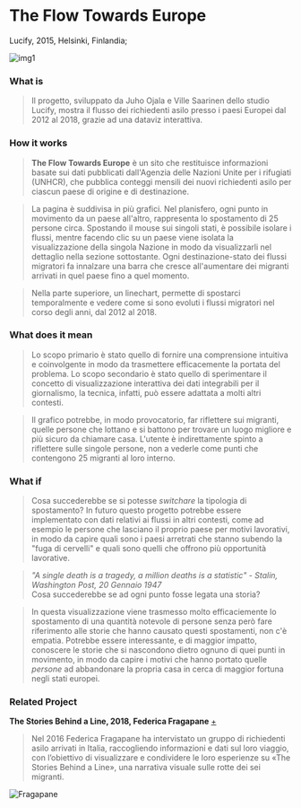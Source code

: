 # The Flow Towards Europe
Lucify, 2015, Helsinki, Finlandia;

![img1](https://github.com/RobertoAlesi/archive/blob/main/RobertoAlesi/Close_Reading/imgs/tfteurope.png)

### What is
>Il progetto, sviluppato da Juho Ojala e Ville Saarinen dello studio Lucify, mostra il flusso dei richiedenti asilo presso i paesi Europei dal 2012 al 2018, grazie ad una dataviz interattiva.


### How it works
>**The Flow Towards Europe** è un sito che restituisce informazioni basate sui dati pubblicati dall'Agenzia delle Nazioni Unite per i rifugiati (UNHCR), che pubblica conteggi mensili dei nuovi richiedenti asilo per ciascun paese di origine e di destinazione.

>La pagina è suddivisa in più grafici. Nel planisfero, ogni punto in movimento da un paese all'altro, rappresenta lo spostamento di 25 persone circa. Spostando il mouse sui singoli stati, è possibile isolare i flussi, mentre facendo clic su un paese viene isolata la visualizzazione della singola Nazione in modo da visualizzarli nel dettaglio nella sezione sottostante. Ogni destinazione-stato dei flussi migratori fa innalzare una barra che cresce all'aumentare dei migranti arrivati in quel paese fino a quel momento.

>Nella parte superiore, un linechart, permette di spostarci temporalmente e vedere come si sono evoluti i flussi migratori nel corso degli anni, dal 2012 al 2018.


### What does it mean
>Lo scopo primario è stato quello di fornire una comprensione intuitiva e coinvolgente in modo da trasmettere efficacemente la portata del problema.
Lo scopo secondario è stato quello di sperimentare il concetto di visualizzazione interattiva dei dati integrabili per il giornalismo, la tecnica, infatti, può essere adattata a molti altri contesti.

>Il grafico potrebbe, in modo provocatorio, far riflettere sui migranti, quelle persone che lottano e si battono per trovare un luogo migliore e più sicuro da chiamare casa. L'utente è indirettamente spinto a riflettere sulle singole persone, non a vederle come punti che contengono 25 migranti al loro interno.

### What if
>Cosa succederebbe se si potesse _switchare_ la tipologia di spostamento?
In futuro questo progetto potrebbe essere implementato con dati relativi ai flussi in altri contesti, come ad esempio le persone che lasciano il proprio paese per motivi lavorativi, in modo da capire quali sono i paesi arretrati che stanno subendo la "fuga di cervelli" e quali sono quelli che offrono più opportunità lavorative.  

>_"A single death is a tragedy, a million deaths is a statistic" - Stalin, Washington Post, 20 Gennaio 1947_  
Cosa succederebbe se ad ogni punto fosse legata una storia?

>In questa visualizzazione viene trasmesso molto efficaciemente lo spostamento di una quantità notevole di persone senza però fare riferimento alle storie che hanno causato questi spostamenti, non c'è empatia.
Potrebbe essere interessante, e di maggior impatto, conoscere le storie che si nascondono dietro ognuno di quei punti in movimento, in modo da capire i motivi che hanno portato quelle *persone* ad abbandonare la propria casa in cerca di maggior fortuna negli stati europei.

### Related Project
**The Stories Behind a Line, 2018, Federica Fragapane** [+](https://www.infodata.ilsole24ore.com/2017/10/12/storie-migranti-le-rotte-dati-the-stories-behind-line/)
> Nel 2016 Federica Fragapane ha intervistato un gruppo di richiedenti asilo arrivati in Italia, raccogliendo informazioni e dati sul loro viaggio, con l’obiettivo di visualizzare e condividere le loro esperienze su «The Stories Behind a Line», una narrativa visuale sulle rotte dei sei migranti.

![Fragapane](https://user-images.githubusercontent.com/76455356/119791305-feac9700-bed4-11eb-9e58-d8164b20ce23.gif)

